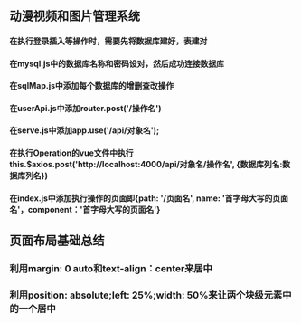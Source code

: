 ## 动漫视频和图片管理系统

#### 在执行登录插入等操作时，需要先将数据库建好，表建对
#### 在mysql.js中的数据库名称和密码设对，然后成功连接数据库
#### 在sqlMap.js中添加每个数据库的增删查改操作
#### 在userApi.js中添加router.post('/操作名')
#### 在serve.js中添加app.use('/api/对象名');
#### 在执行Operation的vue文件中执行this.$axios.post('http://localhost:4000/api/对象名/操作名', {数据库列名:数据库列名})
#### 在index.js中添加执行操作的页面即{path: '/页面名', name: '首字母大写的页面名'，component：'首字母大写的页面名'}



## 页面布局基础总结

### 利用margin: 0 auto和text-align：center来居中
### 利用position: absolute;left: 25%;width: 50%来让两个块级元素中的一个居中
